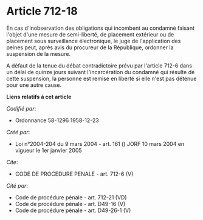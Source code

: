 # Article 712-18

En cas d'inobservation des obligations qui incombent au condamné faisant l'objet d'une mesure de semi-liberté, de placement
extérieur ou de placement sous surveillance électronique, le juge de l'application des peines peut, après avis du procureur
de la République, ordonner la suspension de la mesure.

A défaut de la tenue du débat contradictoire prévu par l'article 712-6 dans un délai de quinze jours suivant l'incarcération
du condamné qui résulte de cette suspension, la personne est remise en liberté si elle n'est pas détenue pour une autre
cause.

**Liens relatifs à cet article**

_Codifié par_:

  - Ordonnance 58-1296 1958-12-23

_Créé par_:

  - Loi n°2004-204 du 9 mars 2004 - art. 161 () JORF 10 mars 2004 en vigueur le 1er janvier 2005

_Cite_:

  - CODE DE PROCEDURE PENALE - art. 712-6 (V)

_Cité par_:

  - Code de procédure pénale - art. 712-21 (VD)
  - Code de procédure pénale - art. D49-16 (V)
  - Code de procédure pénale - art. D49-26-1 (V)
